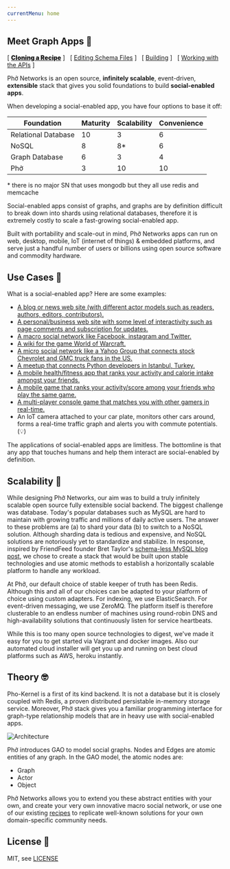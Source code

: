 ```yaml
---
currentMenu: home
---
```



<script>
function close_all() {
    document.getElementById('dCloning').style.display="none";
    document.getElementById('dEditing').style.display="none";
    document.getElementById('dBuilding').style.display="none";
    document.getElementById('dPlaying').style.display="none";
    var i = 0;
    while(i < document.getElementsByClassName('dPicker').length) {
        document.getElementsByClassName('dPicker')[i++].style.fontWeight="400";
    }
}
var first = {};
first["Cloning"] = true;
function pick(div, to_bolden) {
    close_all();
    if(first[div]==undefined||!first[div]) {
        var x = document.createElement("script");
        var data_id = document.getElementById('d'+div).getAttribute("data-id");
        x.src = "https://asciinema.org/a/"+data_id+".js";
        x.async = true;
        x.id = "asciicast-"+data_id;
        x.setAttribute("data-autoplay", true);
        x.setAttribute("data-speed", 2);
        document.getElementById('d'+div).appendChild(x);
        first[div] = true;
    }
    document.getElementById('d'+div).style.display="block";
    to_bolden.style.fontWeight="900";
}
</script>

## Meet Graph Apps 👯‍

[ <a href="#" onclick="pick('Cloning', this)" class="dPicker" style="font-weight:900;">Cloning a Recipe</a> ] &nbsp; [ <a href="#" onclick="pick('Editing', this)" class="dPicker">Editing Schema Files</a> ] &nbsp; [ <a href="#" onclick="pick('Building', this)"  class="dPicker">Building</a> ] &nbsp; [ <a href="#" onclick="pick('Playing', this)"  class="dPicker">Working with the APIs</a> ]

<div  style="display:block;" data-id="ElK47XRwn9cAwx2OZicJ5VA1N" id="dCloning">
<script type="text/javascript" src="https://asciinema.org/a/ElK47XRwn9cAwx2OZicJ5VA1N.js" id="asciicast-ElK47XRwn9cAwx2OZicJ5VA1N" data-autoplay="true" data-speed="2" async></script>
</div>

<div id="dEditing" data-id="jyHXB6sCH1c2syvyXUNwlmUlU" style="display:none;">
</div>

<div id="dBuilding" data-id="YTCxY878nCDCDBMBCZnEaC3z5" style="display:none;">
</div>

<div id="dPlaying" data-id="8aTCBtvoPhjSEujGxl3S6NObP" style="display:none;">
</div>

Phở Networks is an open source, **infinitely scalable**, event-driven, **extensible** stack that gives you solid foundations to build **social-enabled apps**.

When developing a social-enabled app, you have four options to base it off:

Foundation          | Maturity | Scalability  | Convenience
----------------    | ------   | --------     | --------------------
Relational Database |   10     |     3        |   6
NoSQL               |   8      |     8*       |   6
Graph Database      |   6      |     3        |   4
Phở                 |   3      |     10       |   10

\* there is no major SN that uses mongodb but they all use redis and memcache

Social-enabled apps consist of graphs, and graphs are by definition difficult to break down into shards using relational databases, therefore it is extremely costly to scale a fast-growing social-enabled app. 

Built with portability and scale-out in mind, Phở Networks apps can run on web, desktop, mobile, IoT (internet of things) & embedded platforms, and serve just a handful number of users or billions using open source software and commodity hardware.

## Use Cases 🤔

What is a social-enabled app? Here are some examples:

* [A blog or news web site (with different actor models such as readers, authors, editors, contributors).](http://techcrunch.com)
* [A personal/business web site with some level of interactivity such as page comments and subscription for updates.]()
* [A macro social network like Facebook, instagram and Twitter.](http://facebook.com)
* [A wiki for the game World of Warcraft.](http://wowwiki.wikia.com/wiki/Portal:Main)
* [A micro social network like a Yahoo Group that connects stock Chevrolet and GMC truck fans in the US.](https://groups.yahoo.com/neo/groups/old-chevy-truck/info)
* [A meetup that connects Python developers in Istanbul, Turkey.](https://www.meetup.com/python-istanbul/events/238314057/)
* [A mobile health/fitness app  that ranks your activity and calorie intake amongst your friends.](http://fitbit.com)
* [A mobile game that ranks your activity/score among your friends who play the same game.](http://www.kiloo.com/games/subway-surfers/)
* [A multi-player console game that matches you with other gamers in real-time.](https://www.halowaypoint.com/en-us)
* An IoT camera attached to your car plate, monitors other cars around, forms a real-time traffic graph and alerts you with commute potentials. (💡)

The applications of social-enabled apps are limitless. The bottomline is that any app that touches humans and help them interact are social-enabled by definition.

## Scalability 💪

While designing Phở Networks, our aim was to build a truly infinitely scalable open source fully extensible social backend. The biggest challenge was database. Today's popular databases such as MySQL are hard to maintain with growing traffic and millions of daily active users. The answer to these problems are (a) to shard your data (b) to switch to a NoSQL solution. Although sharding data is tedious and expensive, and NoSQL solutions are notoriously yet to standardize and stabilize. In response, inspired by FriendFeed founder Bret Taylor's [schema-less MySQL blog post](http://backchannel.org/blog/friendfeed-schemaless-mysql), we chose to create a stack that would be built upon stable technologies and use atomic methods to establish a horizontally scalable platform to handle any workload.

At Phở, our default choice of stable keeper of truth has been Redis. Although this and all of our choices can be adapted to your platform of choice using custom adapters. For indexing, we use ElasticSearch. For event-driven messaging, we use ZeroMQ. The platform itself is therefore clusterable to an endless number of machines using round-robin DNS and high-availability solutions that continuously listen for service heartbeats.

While this is too many open source technologies to digest, we've made it easy for you to get started via Vagrant and docker images. Also our automated cloud installer will get you up and running on best cloud platforms such as AWS, heroku instantly.

## Theory 🤓

Pho-Kernel is a first of its kind backend. It is not a database but it is closely coupled with Redis, a proven distributed persistable in-memory storage service. Moreover, Phở stack gives you a familiar programming interface for graph-type relationship models that are in heavy use with social-enabled apps.

![Architecture](https://github.com/phonetworks/pho-lib-graph/raw/master/.github/lib-graph-components.png "Pho LibGraph Architecture")

Phở introduces GAO to model social graphs. Nodes and Edges are atomic entities of any graph. In the GAO model, the atomic nodes are:

* Graph
* Actor
* Object

Phở Networks allows you to extend you these abstract entities with your own, and create your very own innovative macro social network, or use one of our existing [recipes](https://github.com/pho-recipes) to replicate well-known solutions for your own domain-specific community needs.


## License 💩

MIT, see [LICENSE](https://github.com/phonetworks/pho-framework/blob/master/LICENSE)






